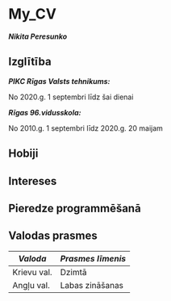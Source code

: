 # My_CV
***Nikita Peresunko***

## Izglītība

***PIKC Rīgas Valsts tehnikums:***

No 2020.g. 1 septembri līdz šai dienai

***Rīgas 96.vidusskola:***

No 2010.g. 1 septembri līdz 2020.g. 20 maijam

## Hobiji

## Intereses

## Pieredze programmēšanā

## Valodas prasmes
| ***Valoda*** | ***Prasmes līmenis*** |
| ------------ | --------------------- |
| Krievu val.  |        Dzimtā         |
| Angļu val.   |     Labas zināšanas   |

